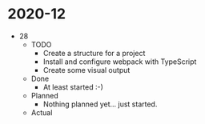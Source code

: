 # 2020-12

* 28
  - TODO
    - Create a structure for a project
    - Install and configure webpack with TypeScript
    - Create some visual output
  - Done
    - At least started :-)
  - Planned
    - Nothing planned yet... just started.
  - Actual
  